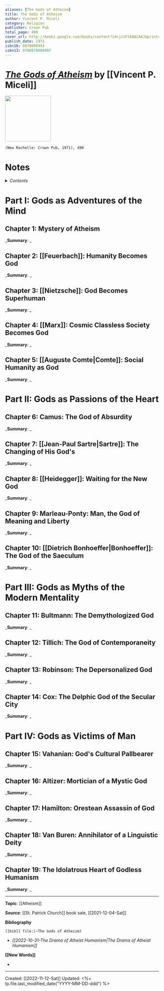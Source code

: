 ```yaml
---
aliases: [The Gods of Atheism]
title: The Gods of Atheism
author: Vincent P. Miceli
category: Religion
publisher: Crown Pub
total_page: 490
cover_url: http://books.google.com/books/content?id=js1FYAAACAAJ&printsec=frontcover&img=1&zoom=1&source=gbs_api
publish_date: 1971
isbn10: 0870000993
isbn13: 9780870000997
---
```

# *[The Gods of Atheism]()* by [[Vincent P. Miceli]]

<img src="http://books.google.com/books/content?id=js1FYAAACAAJ&printsec=frontcover&img=1&zoom=1&source=gbs_api" width=150>

`(New Rochelle: Crown Pub, 1971), 490`


# Notes

<details>
 <summary><i>Contents</i></summary>
<!-- MarkdownTOC autolink="true" -->

<!-- /MarkdownTOC -->
</details>

# Part I: Gods as Adventures of the Mind 

## Chapter 1: Mystery of Atheism
_**Summary**: _



## Chapter 2: [[Feuerbach]]: Humanity Becomes God 
_**Summary**: _



## Chapter 3: [[Nietzsche]]: God Becomes Superhuman
_**Summary**: _



## Chapter 4: [[Marx]]: Cosmic Classless Society Becomes God 
_**Summary**: _



## Chapter 5: [[Auguste Comte|Comte]]: Social Humanity as God
_**Summary**: _


# Part II: Gods as Passions of the Heart

## Chapter 6: Camus: The God of Absurdity
_**Summary**: _



## Chapter 7: [[Jean-Paul Sartre|Sartre]]: The Changing of His God's
_**Summary**: _



## Chapter 8: [[Heidegger]]: Waiting for the New God
_**Summary**: _



## Chapter 9: Marleau-Ponty: Man, the God of Meaning and Liberty
_**Summary**: _



## Chapter 10: [[Dietrich Bonhoeffer|Bonhoeffer]]: The God of the Saeculum
_**Summary**: _


# Part III: Gods as Myths of the Modern Mentality

## Chapter 11: Bultmann: The Demythologized God
_**Summary**: _



## Chapter 12: Tillich: The God of Contemporaneity
_**Summary**: _



## Chapter 13: Robinson: The Depersonalized God 
_**Summary**: _



## Chapter 14: Cox: The Delphic God of the Secular City 
_**Summary**: _


# Part IV: Gods as Victims of Man

## Chapter 15: Vahanian: God's Cultural Pallbearer
_**Summary**: _



## Chapter 16: Altizer: Mortician of a Mystic God 
_**Summary**: _



## Chapter 17: Hamilton: Orestean Assassin of God 
_**Summary**: _



## Chapter 18: Van Buren: Annihilator of a Linguistic Deity
_**Summary**: _



## Chapter 19: The Idolatrous Heart of Godless Humanism 
_**Summary**: _



--- 
**Topic**: [[Atheism]]

**Source**: [[St. Patrick Church]] book sale, [[2021-12-04-Sat]]

**Bibliography**

```query
[[bib]] file:(~The Gods of Atheism)
```
 - *[[2022-10-31-The Drama of Atheist Humanism|The Drama of Atheist Humanism]]*

**[[New Words]]**

- 

---
Created: [[2022-11-12-Sat]]
Updated: <%+ tp.file.last_modified_date("YYYY-MM-DD-ddd") %>
